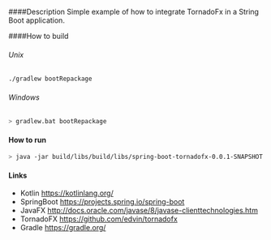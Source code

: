 ####Description
Simple example of how to integrate TornadoFx in a String Boot application.

####How to build
###### Unix
```bash
./gradlew bootRepackage
```
###### Windows
```bash
> gradlew.bat bootRepackage
```


#### How to run
```bash
> java -jar build/libs/build/libs/spring-boot-tornadofx-0.0.1-SNAPSHOT.jar
```

#### Links
- Kotlin https://kotlinlang.org/
- SpringBoot https://projects.spring.io/spring-boot
- JavaFX http://docs.oracle.com/javase/8/javase-clienttechnologies.htm
- TornadoFX https://github.com/edvin/tornadofx
- Gradle https://gradle.org/
